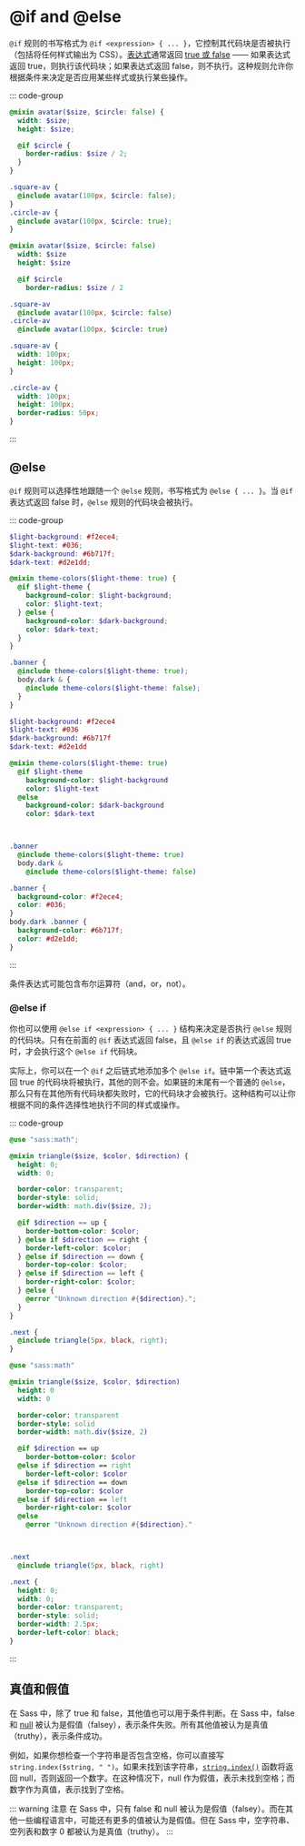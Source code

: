 # @if and @else

`@if` 规则的书写格式为 `@if <expression> { ... }`，它控制其代码块是否被执行（包括将任何样式输出为 CSS）。[表达式](../../syntax/structure#表达式)通常返回 [true 或 false](../../values/booleans) —— 如果表达式返回 true，则执行该代码块；如果表达式返回 false，则不执行。这种规则允许你根据条件来决定是否应用某些样式或执行某些操作。

::: code-group
``` scss [scss]
@mixin avatar($size, $circle: false) {
  width: $size;
  height: $size;

  @if $circle {
    border-radius: $size / 2;
  }
}

.square-av {
  @include avatar(100px, $circle: false);
}
.circle-av {
  @include avatar(100px, $circle: true);
}
```
``` sass [sass]
@mixin avatar($size, $circle: false)
  width: $size
  height: $size

  @if $circle
    border-radius: $size / 2

.square-av
  @include avatar(100px, $circle: false)
.circle-av
  @include avatar(100px, $circle: true)
```
``` css [css]
.square-av {
  width: 100px;
  height: 100px;
}

.circle-av {
  width: 100px;
  height: 100px;
  border-radius: 50px;
}
```
:::

## @else

 `@if` 规则可以选择性地跟随一个 `@else` 规则，书写格式为 `@else { ... }`。当 `@if` 表达式返回 false 时，`@else` 规则的代码块会被执行。

 ::: code-group
``` scss [scss]
$light-background: #f2ece4;
$light-text: #036;
$dark-background: #6b717f;
$dark-text: #d2e1dd;

@mixin theme-colors($light-theme: true) {
  @if $light-theme {
    background-color: $light-background;
    color: $light-text;
  } @else {
    background-color: $dark-background;
    color: $dark-text;
  }
}

.banner {
  @include theme-colors($light-theme: true);
  body.dark & {
    @include theme-colors($light-theme: false);
  }
}
```
``` sass [sass]
$light-background: #f2ece4
$light-text: #036
$dark-background: #6b717f
$dark-text: #d2e1dd

@mixin theme-colors($light-theme: true)
  @if $light-theme
    background-color: $light-background
    color: $light-text
  @else
    background-color: $dark-background
    color: $dark-text



.banner
  @include theme-colors($light-theme: true)
  body.dark &
    @include theme-colors($light-theme: false)
```
``` css [css]
.banner {
  background-color: #f2ece4;
  color: #036;
}
body.dark .banner {
  background-color: #6b717f;
  color: #d2e1dd;
}
```
:::

条件表达式可能包含布尔运算符（and，or，not）。

### @else if

你也可以使用 `@else if <expression> { ... }` 结构来决定是否执行 `@else` 规则的代码块。只有在前面的 `@if` 表达式返回 false，且 `@else if` 的表达式返回 true 时，才会执行这个 `@else if` 代码块。

实际上，你可以在一个 `@if` 之后链式地添加多个 `@else if`。链中第一个表达式返回 true 的代码块将被执行，其他的则不会。如果链的末尾有一个普通的 `@else`，那么只有在其他所有代码块都失败时，它的代码块才会被执行。这种结构可以让你根据不同的条件选择性地执行不同的样式或操作。

::: code-group
``` scss [scss]
@use "sass:math";

@mixin triangle($size, $color, $direction) {
  height: 0;
  width: 0;

  border-color: transparent;
  border-style: solid;
  border-width: math.div($size, 2);

  @if $direction == up {
    border-bottom-color: $color;
  } @else if $direction == right {
    border-left-color: $color;
  } @else if $direction == down {
    border-top-color: $color;
  } @else if $direction == left {
    border-right-color: $color;
  } @else {
    @error "Unknown direction #{$direction}.";
  }
}

.next {
  @include triangle(5px, black, right);
}
```
``` sass [sass]
@use "sass:math"

@mixin triangle($size, $color, $direction)
  height: 0
  width: 0

  border-color: transparent
  border-style: solid
  border-width: math.div($size, 2)

  @if $direction == up
    border-bottom-color: $color
  @else if $direction == right
    border-left-color: $color
  @else if $direction == down
    border-top-color: $color
  @else if $direction == left
    border-right-color: $color
  @else
    @error "Unknown direction #{$direction}."



.next
  @include triangle(5px, black, right)
```
``` css [css]
.next {
  height: 0;
  width: 0;
  border-color: transparent;
  border-style: solid;
  border-width: 2.5px;
  border-left-color: black;
}
```
:::

## 真值和假值

在 Sass 中，除了 true 和 false，其他值也可以用于条件判断。在 Sass 中，false 和 [null](../../values/null) 被认为是假值（falsey），表示条件失败。所有其他值被认为是真值（truthy），表示条件成功。

例如，如果你想检查一个字符串是否包含空格，你可以直接写 `string.index($string, " ")`。如果未找到该字符串，[`string.index()`](https://sass-lang.com/documentation/modules/string#index) 函数将返回 null，否则返回一个数字。在这种情况下，null 作为假值，表示未找到空格；而数字作为真值，表示找到了空格。

::: warning 注意
在 Sass 中，只有 false 和 null 被认为是假值（falsey）。而在其他一些编程语言中，可能还有更多的值被认为是假值。但在 Sass 中，空字符串、空列表和数字 0 都被认为是真值（truthy）。
:::